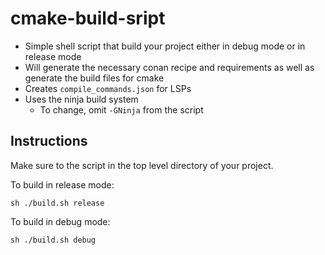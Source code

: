 # cmake-build-sript

* Simple shell script that build your project either in debug mode or in release mode
* Will generate the necessary conan recipe and requirements as well as generate the build files for cmake
* Creates `compile_commands.json` for LSPs
* Uses the ninja build system
    * To change, omit `-GNinja` from the script

## Instructions
Make sure to the script in the top level directory of your project.

To build in release mode:

```
sh ./build.sh release
```

To build in debug mode:

```
sh ./build.sh debug
```
